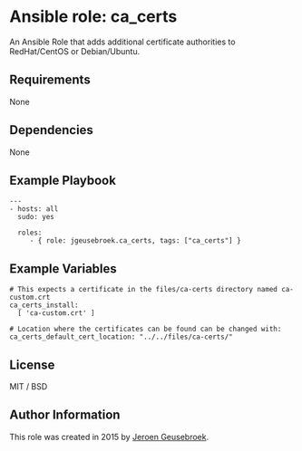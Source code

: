 # Ansible role: ca_certs

An Ansible Role that adds additional certificate authorities to RedHat/CentOS or Debian/Ubuntu.

## Requirements

None

## Dependencies

None

## Example Playbook

    ---
    - hosts: all
      sudo: yes

      roles:
         - { role: jgeusebroek.ca_certs, tags: ["ca_certs"] }

## Example Variables

    # This expects a certificate in the files/ca-certs directory named ca-custom.crt
    ca_certs_install:
      [ 'ca-custom.crt' ]

    # Location where the certificates can be found can be changed with:
    ca_certs_default_cert_location: "../../files/ca-certs/"

## License

MIT / BSD

## Author Information

This role was created in 2015 by [Jeroen Geusebroek](http://jeroengeusebroek.nl/).